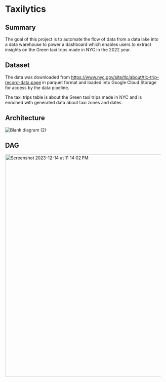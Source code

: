 # Taxilytics

## Summary

The goal of this project is to automate the flow of data from a data lake into a data warehouse to power a dashboard which enables users to extract insights on the Green taxi trips made in NYC in the 2022 year.

## Dataset

The data was downloaded from https://www.nyc.gov/site/tlc/about/tlc-trip-record-data.page in parquet format and loaded into Google Cloud Storage for access by the data pipeline. 

The taxi trips table is about the Green taxi trips made in NYC and is enriched with generated data about taxi zones and dates. 

## Architecture

![Blank diagram (2)](https://github.com/MRazaKazmi/Taxilytics/assets/23143869/16d02999-384e-4bf7-9afb-d86e511b814a)


## DAG

<img width="720" alt="Screenshot 2023-12-14 at 11 14 02 PM" src="https://github.com/MRazaKazmi/Taxilytics/assets/23143869/4136d048-02a5-402b-9ee3-b26be7fe201d">
